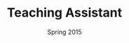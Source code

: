 ---
title: "Teaching Assistant"
collection: teaching
type: "Undergraduate course"
course name: "Artificial Intelligence CSL 333/671"
venue: "Indian Institute of Technology, Delhi"
date: "Spring 2015"
location: "New Delhi, India"
---